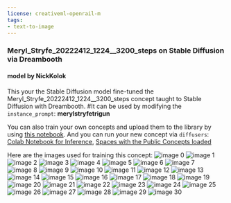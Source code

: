 ```yaml
---
license: creativeml-openrail-m
tags:
- text-to-image
---
```

### Meryl_Stryfe_20222412_1224__3200_steps on Stable Diffusion via Dreambooth
#### model by NickKolok
This your the Stable Diffusion model fine-tuned the Meryl_Stryfe_20222412_1224__3200_steps concept taught to Stable Diffusion with Dreambooth.
#It can be used by modifying the `instance_prompt`: **merylstryfetrigun**

You can also train your own concepts and upload them to the library by using [this notebook](https://colab.research.google.com/github/huggingface/notebooks/blob/main/diffusers/sd_dreambooth_training.ipynb).
And you can run your new concept via `diffusers`: [Colab Notebook for Inference](https://colab.research.google.com/github/huggingface/notebooks/blob/main/diffusers/sd_dreambooth_inference.ipynb), [Spaces with the Public Concepts loaded](https://huggingface.co/spaces/sd-dreambooth-library/stable-diffusion-dreambooth-concepts)

Here are the images used for training this concept:
![image 0](https://huggingface.co/NickKolok/meryl-stryfe-20222412-1224-3200-steps_1/resolve/main/concept_images/waist3.png)
![image 1](https://huggingface.co/NickKolok/meryl-stryfe-20222412-1224-3200-steps_1/resolve/main/concept_images/waist4.png)
![image 2](https://huggingface.co/NickKolok/meryl-stryfe-20222412-1224-3200-steps_1/resolve/main/concept_images/face6.png)
![image 3](https://huggingface.co/NickKolok/meryl-stryfe-20222412-1224-3200-steps_1/resolve/main/concept_images/face8.png)
![image 4](https://huggingface.co/NickKolok/meryl-stryfe-20222412-1224-3200-steps_1/resolve/main/concept_images/waist9.png)
![image 5](https://huggingface.co/NickKolok/meryl-stryfe-20222412-1224-3200-steps_1/resolve/main/concept_images/waist5.png)
![image 6](https://huggingface.co/NickKolok/meryl-stryfe-20222412-1224-3200-steps_1/resolve/main/concept_images/face16.png)
![image 7](https://huggingface.co/NickKolok/meryl-stryfe-20222412-1224-3200-steps_1/resolve/main/concept_images/face5.png)
![image 8](https://huggingface.co/NickKolok/meryl-stryfe-20222412-1224-3200-steps_1/resolve/main/concept_images/face1.png)
![image 9](https://huggingface.co/NickKolok/meryl-stryfe-20222412-1224-3200-steps_1/resolve/main/concept_images/face15.png)
![image 10](https://huggingface.co/NickKolok/meryl-stryfe-20222412-1224-3200-steps_1/resolve/main/concept_images/waist7.png)
![image 11](https://huggingface.co/NickKolok/meryl-stryfe-20222412-1224-3200-steps_1/resolve/main/concept_images/face7.png)
![image 12](https://huggingface.co/NickKolok/meryl-stryfe-20222412-1224-3200-steps_1/resolve/main/concept_images/shoulders1.png)
![image 13](https://huggingface.co/NickKolok/meryl-stryfe-20222412-1224-3200-steps_1/resolve/main/concept_images/waist1.png)
![image 14](https://huggingface.co/NickKolok/meryl-stryfe-20222412-1224-3200-steps_1/resolve/main/concept_images/face13.png)
![image 15](https://huggingface.co/NickKolok/meryl-stryfe-20222412-1224-3200-steps_1/resolve/main/concept_images/knees2.png)
![image 16](https://huggingface.co/NickKolok/meryl-stryfe-20222412-1224-3200-steps_1/resolve/main/concept_images/face2.png)
![image 17](https://huggingface.co/NickKolok/meryl-stryfe-20222412-1224-3200-steps_1/resolve/main/concept_images/face14.png)
![image 18](https://huggingface.co/NickKolok/meryl-stryfe-20222412-1224-3200-steps_1/resolve/main/concept_images/waist2.png)
![image 19](https://huggingface.co/NickKolok/meryl-stryfe-20222412-1224-3200-steps_1/resolve/main/concept_images/waist8.png)
![image 20](https://huggingface.co/NickKolok/meryl-stryfe-20222412-1224-3200-steps_1/resolve/main/concept_images/face11.png)
![image 21](https://huggingface.co/NickKolok/meryl-stryfe-20222412-1224-3200-steps_1/resolve/main/concept_images/face9.png)
![image 22](https://huggingface.co/NickKolok/meryl-stryfe-20222412-1224-3200-steps_1/resolve/main/concept_images/knees3.png)
![image 23](https://huggingface.co/NickKolok/meryl-stryfe-20222412-1224-3200-steps_1/resolve/main/concept_images/shoulders2.png)
![image 24](https://huggingface.co/NickKolok/meryl-stryfe-20222412-1224-3200-steps_1/resolve/main/concept_images/waist6.png)
![image 25](https://huggingface.co/NickKolok/meryl-stryfe-20222412-1224-3200-steps_1/resolve/main/concept_images/face10.png)
![image 26](https://huggingface.co/NickKolok/meryl-stryfe-20222412-1224-3200-steps_1/resolve/main/concept_images/knees4.png)
![image 27](https://huggingface.co/NickKolok/meryl-stryfe-20222412-1224-3200-steps_1/resolve/main/concept_images/face3.png)
![image 28](https://huggingface.co/NickKolok/meryl-stryfe-20222412-1224-3200-steps_1/resolve/main/concept_images/knees1.png)
![image 29](https://huggingface.co/NickKolok/meryl-stryfe-20222412-1224-3200-steps_1/resolve/main/concept_images/face4.png)
![image 30](https://huggingface.co/NickKolok/meryl-stryfe-20222412-1224-3200-steps_1/resolve/main/concept_images/face12.png)

